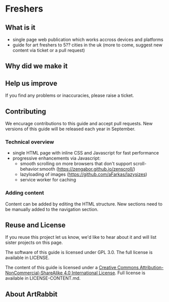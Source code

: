 # Freshers

## What is it
- single page web publication which works accross devices and platforms
- guide for art freshers to 5?? cities in the uk (more to come, suggest new content via ticket or a pull request)

## Why did we make it


## Help us improve
If you find any problems or inaccuracies, please raise a ticket.

## Contributing
We encurage contributions to this guide and accept pull requests. New versions of this guide will be released each year in September.

### Technical overview
- single HTML page with inline CSS and Javascript for fast performance 
- progressive enhancements via Javascript: 
  - smooth scrolling on more browsers that don't support scroll-behavior:smooth (https://zengabor.github.io/zenscroll/)
  - lazyloading of images (https://github.com/aFarkas/lazysizes)
  - service worker for caching

### Adding content
Content can be added by editing the HTML structure. New sections need to be manually added to the navigation section.

## Reuse and License
If you reuse this project let us know, we'd like to hear about it and will list sister projects on this page.

The software of this guide is licensed under GPL 3.0. The full license is available in LICENSE.

The content of this guide is licensed under a [Creative Commons Attribution-NonCommercial-ShareAlike 4.0 International License](http://creativecommons.org/licenses/by-nc-sa/4.0/). Full license is available in LICENSE-CONTENT.md.

## About ArtRabbit

